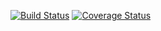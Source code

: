 [![Build Status](https://travis-ci.org/diegosanchez/letsdosomething.png?branch=dev)](https://travis-ci.org/diegosanchez/letsdosomething)
[![Coverage Status](https://coveralls.io/repos/diegosanchez/letsdosomething/badge.png?branch=dev)](https://coveralls.io/r/diegosanchez/letsdosomething?branch=dev)
